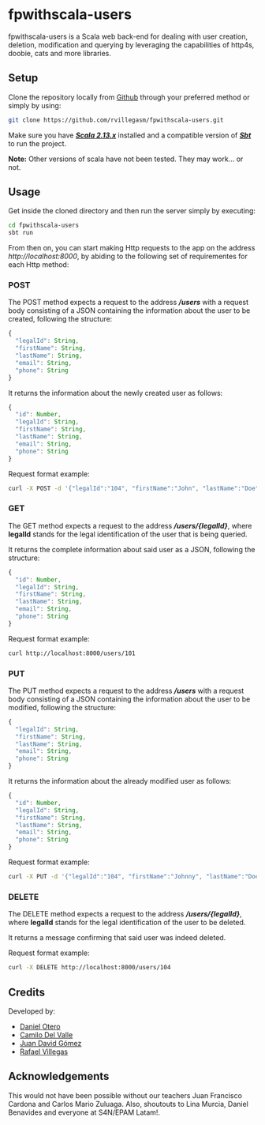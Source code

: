 # fpwithscala-users

fpwithscala-users is a Scala web back-end for dealing with user creation, deletion, modification and querying by leveraging the capabilities of http4s, doobie, cats and more libraries.

## Setup

Clone the repository locally from [Github](https://github.com/rvillegasm/fpwithscala-users) through your preferred method or simply by using:

```bash
git clone https://github.com/rvillegasm/fpwithscala-users.git
```

Make sure you have [***Scala 2.13.x***](https://www.scala-lang.org/download/scala2.html) installed and a compatible version of [***Sbt***](https://www.scala-sbt.org/download.html) to run the project.

**Note:** Other versions of scala have not been tested. They may work... or not.


## Usage

Get inside the cloned directory and then run the server simply by executing:
```bash
cd fpwithscala-users
sbt run
```

From then on, you can start making Http requests to the app on the address *http://localhost:8000*, by abiding to the following set of requirementes for each Http method:

### POST
The POST method expects a request to the address ***/users*** with a request body consisting of a JSON containing the information about the user to be created, following the structure:
```javascript
{
  "legalId": String,
  "firstName": String,
  "lastName": String,
  "email": String,
  "phone": String
}
```

It returns the information about the newly created user as follows:
```javascript
{
  "id": Number,
  "legalId": String,
  "firstName": String,
  "lastName": String,
  "email": String,
  "phone": String
}
```

Request format example:
```bash
curl -X POST -d '{"legalId":"104", "firstName":"John", "lastName":"Doe", "email": "j@d.com", "phone":"123"}' http://localhost:8000/users
```

### GET
The GET method expects a request to the address ***/users/{legalId}***, where **legalId** stands for the legal identification of the user that is being queried.

It returns the complete information about said user as a JSON, following the structure:
```javascript
{
  "id": Number,
  "legalId": String,
  "firstName": String,
  "lastName": String,
  "email": String,
  "phone": String
}
```

Request format example:
```bash
curl http://localhost:8000/users/101
```

### PUT
The PUT method expects a request to the address ***/users*** with a request body consisting of a JSON containing the information about the user to be modified, following the structure:
```javascript
{
  "legalId": String,
  "firstName": String,
  "lastName": String,
  "email": String,
  "phone": String
}
```

It returns the information about the already modified user as follows:
```javascript
{
  "id": Number,
  "legalId": String,
  "firstName": String,
  "lastName": String,
  "email": String,
  "phone": String
}
```

Request format example:
```bash
curl -X PUT -d '{"legalId":"104", "firstName":"Johnny", "lastName":"Doelington", "email": "j@d.com", "phone":"123"}' http://localhost:8000/users
```

### DELETE
The DELETE method expects a request to the address ***/users/{legalId}***, where **legalId** stands for the legal identification of the user to be deleted.

It returns a message confirming that said user was indeed deleted.

Request format example:
```bash
curl -X DELETE http://localhost:8000/users/104
```

## Credits
Developed by:
- [Daniel Otero](https://github.com/danoteroS4N)
- [Camilo Del Valle](https://github.com/delvallecamilo)
- [Juan David Gómez](https://github.com/juangomez9619)
- [Rafael Villegas](https://github.com/rvillegasm)

## Acknowledgements
This would not have been possible without our teachers Juan Francisco Cardona and Carlos Mario Zuluaga. Also, shoutouts to Lina Murcia, Daniel Benavides and everyone at S4N/EPAM Latam!.
